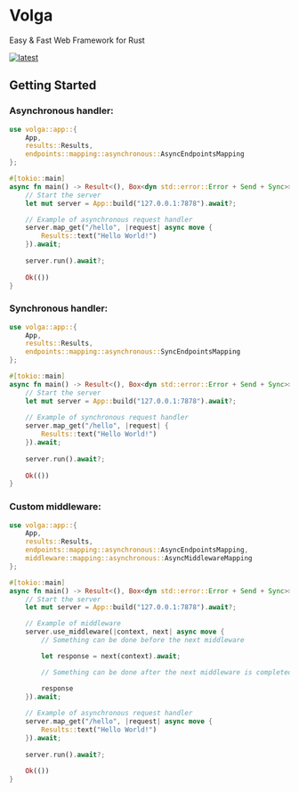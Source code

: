 # Volga
Easy &amp; Fast Web Framework for Rust

[![latest](https://github.com/RomanEmreis/volga/actions/workflows/rust.yml/badge.svg)](https://github.com/RomanEmreis/volga/actions/workflows/rust.yml)

## Getting Started

### Asynchronous handler:
```rust
use volga::app::{
    App,
    results::Results,
    endpoints::mapping::asynchronous::AsyncEndpointsMapping
};

#[tokio::main]
async fn main() -> Result<(), Box<dyn std::error::Error + Send + Sync>> {
    // Start the server
    let mut server = App::build("127.0.0.1:7878").await?;

    // Example of asynchronous request handler
    server.map_get("/hello", |request| async move {
        Results::text("Hello World!")
    }).await;
    
    server.run().await?;
    
    Ok(())
}
```
### Synchronous handler:
```rust
use volga::app::{
    App,
    results::Results,
    endpoints::mapping::asynchronous::SyncEndpointsMapping
};

#[tokio::main]
async fn main() -> Result<(), Box<dyn std::error::Error + Send + Sync>> {
    // Start the server
    let mut server = App::build("127.0.0.1:7878").await?;
    
    // Example of synchronous request handler
    server.map_get("/hello", |request| {
        Results::text("Hello World!")
    }).await;
    
    server.run().await?;
    
    Ok(())
}
```
### Custom middleware:
```rust
use volga::app::{
    App,
    results::Results,
    endpoints::mapping::asynchronous::AsyncEndpointsMapping,
    middleware::mapping::asynchronous::AsyncMiddlewareMapping
};

#[tokio::main]
async fn main() -> Result<(), Box<dyn std::error::Error + Send + Sync>> {
    // Start the server
    let mut server = App::build("127.0.0.1:7878").await?;

    // Example of middleware
    server.use_middleware(|context, next| async move {
        // Something can be done before the next middleware

        let response = next(context).await;

        // Something can be done after the next middleware is completed

        response
    }).await;
    
    // Example of asynchronous request handler
    server.map_get("/hello", |request| async move {
        Results::text("Hello World!")
    }).await;
    
    server.run().await?;
    
    Ok(())
}
```

